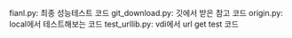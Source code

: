 fianl.py: 최종 성능테스트 코드
git_download.py: 깃에서 받은 참고 코드
origin.py: local에서 테스트해보는 코드
test_urllib.py: vdi에서 url get test 코드
